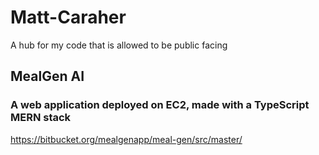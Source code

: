 # Matt-Caraher
A hub for my code that is allowed to be public facing

## MealGen AI
### A web application deployed on EC2, made with a TypeScript MERN stack
https://bitbucket.org/mealgenapp/meal-gen/src/master/

